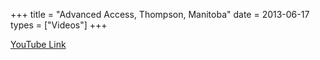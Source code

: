 +++
title = "Advanced Access, Thompson, Manitoba"
date = 2013-06-17
types = ["Videos"]
+++

[YouTube Link](https://www.youtube.com/watch?v=cCloFMEI4aM)
